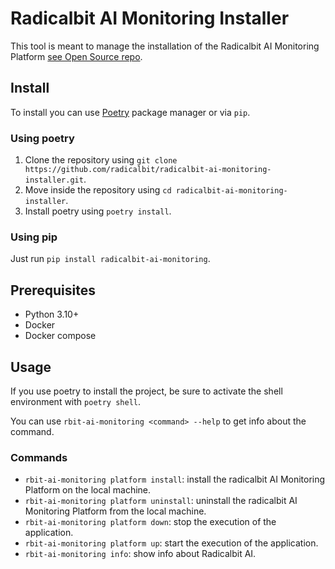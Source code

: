 # Radicalbit AI Monitoring Installer

This tool is meant to manage the installation of the Radicalbit AI Monitoring Platform [see Open Source repo](https://github.com/radicalbit/radicalbit-ai-monitoring).

## Install

To install you can use [Poetry](https://python-poetry.org/) package manager or via `pip`.

### Using poetry

1. Clone the repository using `git clone https://github.com/radicalbit/radicalbit-ai-monitoring-installer.git`.
1. Move inside the repository using `cd radicalbit-ai-monitoring-installer`.
1. Install poetry using `poetry install`.

### Using pip

Just run `pip install radicalbit-ai-monitoring`.

## Prerequisites

- Python 3.10+
- Docker
- Docker compose

## Usage

If you use poetry to install the project, be sure to activate the shell environment with `poetry shell`.

You can use `rbit-ai-monitoring <command> --help` to get info about the command.

### Commands

- `rbit-ai-monitoring platform install`: install the radicalbit AI Monitoring Platform on the local machine.
- `rbit-ai-monitoring platform uninstall`: uninstall the radicalbit AI Monitoring Platform from the local machine.
- `rbit-ai-monitoring platform down`: stop the execution of the application.
- `rbit-ai-monitoring platform up`: start the execution of the application.
- `rbit-ai-monitoring info`: show info about Radicalbit AI.